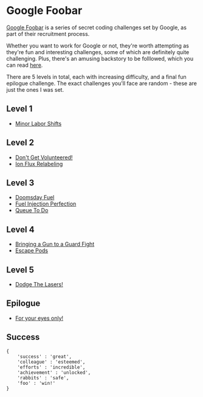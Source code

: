# Google Foobar

[Google Foobar](https://foobar.withgoogle.com/) is a series of secret coding challenges set by Google, as part of their recruitment process.

Whether you want to work for Google or not, they're worth attempting as they're fun and interesting challenges, some of which are definitely quite challenging. Plus, there's an amusing backstory to be folllowed, which you can read [here](https://github.com/Neehi/google-foobar/blob/master/journal.txt).

There are 5 levels in total, each with increasing difficulty, and a final fun epilogue challenge. The exact challenges you'll face are random - these are just the ones I was set.

## Level 1
* [Minor Labor Shifts](https://github.com/Neehi/google-foobar/tree/master/lv1-minor-labor-shifts)

## Level 2
* [Don't Get Volunteered!](https://github.com/Neehi/google-foobar/tree/master/lv2-dont-get-volunteered)
* [Ion Flux Relabeling](https://github.com/Neehi/google-foobar/tree/master/lv2-iron-flux-relabeling)

## Level 3
* [Doomsday Fuel](https://github.com/Neehi/google-foobar/tree/master/lv3-doomsday-fuel)
* [Fuel Injection Perfection](https://github.com/Neehi/google-foobar/tree/master/lv3-fuel-injection-perfection)
* [Queue To Do](https://github.com/Neehi/google-foobar/tree/master/lv3-queue-to-do)

## Level 4
* [Bringing a Gun to a Guard Fight](https://github.com/Neehi/google-foobar/tree/master/lv4-bringing-a-gun-to-a-guard-fight)
* [Escape Pods](https://github.com/Neehi/google-foobar/tree/master/lv4-escape-pods)

## Level 5
* [Dodge The Lasers!](https://github.com/Neehi/google-foobar/tree/master/lv5-dodge-the-lasers)

## Epilogue
* [For your eyes only!](https://github.com/Neehi/google-foobar/tree/master/for-your-eyes-only)

## Success
```
{
    'success' : 'great',
    'colleague' : 'esteemed',
    'efforts' : 'incredible',
    'achievement' : 'unlocked',
    'rabbits' : 'safe',
    'foo' : 'win!'
}
```
